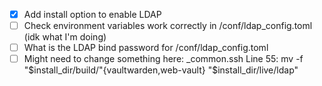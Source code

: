 - [x] Add install option to enable LDAP
- [ ] Check environment variables work correctly in /conf/ldap_config.toml (idk what I'm doing)
- [ ] What is the LDAP bind password for /conf/ldap_config.toml
- [ ] Might need to change something here: _common.ssh Line 55: mv -f "$install_dir/build/"{vaultwarden,web-vault} "$install_dir/live/ldap" 

